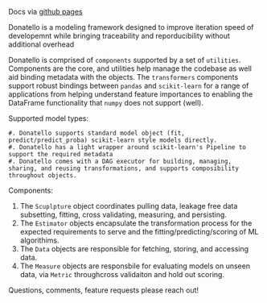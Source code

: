 Docs via [github pages](https://marksweissma.github.io/donatello/)

Donatello is a modeling framework designed to improve iteration speed of developemnt while bringing traceability and reporducibility
without additional overhead

Donatello is comprised of `components` supported by a set of `utilities`. 
Components are the core, and utilities help manage the codebase as well aid binding metadata with the objects.
The `transformers` components  support robust bindings between `pandas` and `scikit-learn` for a range of applications from helping understand feature importances to enabling the DataFrame functionality that `numpy` does not support (well).

Supported model types:

    #. Donatello supports standard model object (fit, predict/predict_proba) scikit-learn style models directly. 
    #. Donatello has a light wrapper around scikit-learn's Pipeline to support the required metadata
    #. Donatello comes with a DAG executor for building, managing, sharing, and reusing transformations, and supports composibility throughout objects.
  
Components:
  
  1. The `Scuplpture` object coordinates pulling data, leakage free data subsetting, fitting, cross validating, measuring, and persisting. 
  2. The `Estimator` objects encapsulate the transformation process for the expected requirements to serve and the fitting/predicting/scoring of ML algorithims. 
  3. The `Data` objects are responsible for fetching, storing, and accessing data.
  4. The `Measure` objects are responsbile for evaluating models on unseen data, via `Metric` throughcross validaiton and hold out scoring.

Questions, comments, feature requests please reach out!
